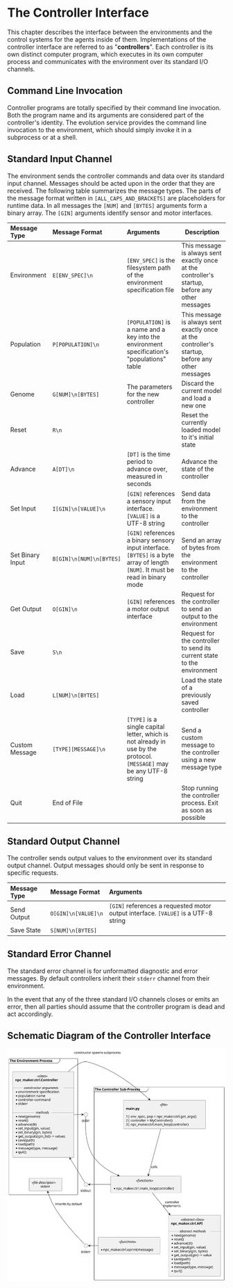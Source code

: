 # The Controller Interface #

This chapter describes the interface between the environments and the control
systems for the agents inside of them. Implementations of the controller
interface are referred to as "**controllers**". Each controller is its own
distinct computer program, which executes in its own computer process and
communicates with the environment over its standard I/O channels.


## Command Line Invocation ##

Controller programs are totally specified by their command line invocation. Both
the program name and its arguments are considered part of the controller's
identity. The evolution service provides the command line invocation to the
environment, which should simply invoke it in a subprocess or at a shell.


## Standard Input Channel ##

The environment sends the controller commands and data over its standard input
channel. Messages should be acted upon in the order that they are received. The
following table summarizes the message types. The parts of the message format
written in `[ALL_CAPS_AND_BRACKETS]` are placeholders for runtime data. In all
messages the `[NUM]` and `[BYTES]` arguments form a binary array. 
The `[GIN]` arguments identify sensor and motor interfaces.

|  Message Type | Message Format | Arguments | Description |
| :------------ | :------------- | :-------- | ----------- |
| Environment | `E[ENV_SPEC]\n` | `[ENV_SPEC]` is the filesystem path of the environment specification file | This message is always sent exactly once at the controller's startup, before any other messages |
| Population | `P[POPULATION]\n` | `[POPULATION]` is a name and a key into the environment specification's "populations" table | This message is always sent exactly once at the controller's startup, before any other messages |
| Genome | `G[NUM]\n[BYTES]` | The parameters for the new controller | Discard the current model and load a new one |
| Reset | `R\n` |  | Reset the currently loaded model to it's initial state |
| Advance | `A[DT]\n` | `[DT]` is the time period to advance over, measured in seconds | Advance the state of the controller |
| Set Input | `I[GIN]\n[VALUE]\n` | `[GIN]` references a sensory input interface. `[VALUE]` is a UTF-8 string | Send data from the environment to the controller |
| Set Binary Input | `B[GIN]\n[NUM]\n[BYTES]` | `[GIN]` references a binary sensory input interface. `[BYTES]` is a byte array of length `[NUM]`. It must be read in binary mode | Send an array of bytes from the environment to the controller |
| Get Output | `O[GIN]\n` | `[GIN]` references a motor output interface | Request for the controller to send an output to the environment |
| Save | `S\n` |  | Request for the controller to send its current state to the environment |
| Load | `L[NUM]\n[BYTES]` |  | Load the state of a previously saved controller |
| Custom Message | `[TYPE][MESSAGE]\n` | `[TYPE]` is a single capital letter, which is not already in use by the protocol. `[MESSAGE]` may be any UTF-8 string | Send a custom message to the controller using a new message type |
| Quit | End of File |  | Stop running the controller process. Exit as soon as possible |


## Standard Output Channel ##

The controller sends output values to the environment over its standard output
channel. Output messages should only be sent in response to specific requests.

|  Message Type | Message Format | Arguments |
| :------------ | :------------- | :-------- |
| Send Output   | `O[GIN]\n[VALUE]\n` | `[GIN]` references a requested motor output interface. `[VALUE]` is a UTF-8 string |
| Save State | `S[NUM]\n[BYTES]` |  |


## Standard Error Channel ##

The standard error channel is for unformatted diagnostic and error messages.
By default controllers inherit their `stderr` channel from their environment.

In the event that any of the three standard I/O channels closes or emits an error,
then all parties should assume that the controller program is dead and act accordingly.


## Schematic Diagram of the Controller Interface ##

![Schematic Diagram](images/controller_interface.svg)

